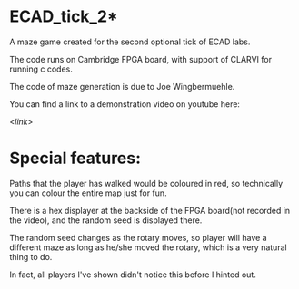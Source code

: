 # ECAD_tick_2*
A maze game created for the second optional tick of ECAD labs.

The code runs on Cambridge FPGA board, with support of CLARVI for running c codes.

The code of maze generation is due to Joe Wingbermuehle.

You can find a link to a demonstration video on youtube here:

<*link*>

# Special features:

  Paths that the player has walked would be coloured in red, so technically you can colour the entire map just for fun.
  
  There is a hex displayer at the backside of the FPGA board(not recorded in the video), and the random seed is displayed there.
  
  The random seed changes as the rotary moves, so player will have a different maze as long as he/she moved the rotary, which is a very natural thing to do.
  
  In fact, all players I've shown didn't notice this before I hinted out.
